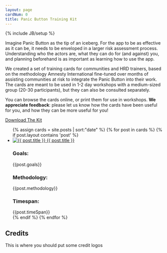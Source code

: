 ```yaml
---
layout: page
cardNum: 0
title: Panic Button Training Kit
---
```

<div id="hp" markdown="1">
{% include JB/setup %}

Imagine Panic Button as the tip of an iceberg. For the app to be as effective as it can be, it needs to be enveloped in a larger risk assessment process. Understanding who the actors are, what they can do for (and against) you, and planning beforehand is as important as learning how to use the app.

We created a set of training cards for communities and HRD trainers, based on the methodology Amnesty International fine-tuned over months of assisting communities at risk to integrate the Panic Button into their work. The cards are meant to be used in 1-2 day workshops with a medium-sized group (20-30 participants), but they can also be consulted separately.

You can browse the cards online, or print them for use in workshops. **We appreciate feedback**: please let us know how the cards have been useful for you, and how they can be more useful for you!

<a href="{{ BASE_PATH }}/pdf/training-kit-cards-10.12.2014.zip" class="btn btn-default">Download The Kit</a>

<ul class="cards container">
  {% assign cards = site.posts | sort:"date" %}
  {% for post in cards %}
    {% if post.layout contains 'post' %}
      <li class="row">
        <div class="cover col-sm-2">
          <a href="{{ BASE_PATH }}{{ post.url }}">
            <img src="{{ BASE_PATH }}/assets/img/{{ post.cardNum }}_thumb.png" alt="{{ post.title }}">
            {{ post.title }}
          </a>
        </div>
        <div class="card-meta col-sm-7">
          <div class="goals">
            <h3>Goals:</h3>
            {{post.goals}}
          </div>
          <div class="methodology">
            <h3>Methodology:</h3>
            {{post.methodology}}
          </div>
        </div>
        <div class="timespan col-sm-3">
          <h3>Timespan:</h3>
          {{post.timeSpan}}
        </div>
      </li>
    {% endif %}
  {% endfor %}
</ul>

## Credits

This is where you should put some credit logos
</div>
